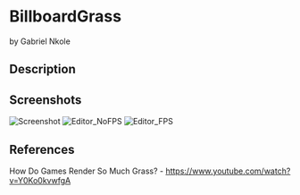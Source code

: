 # BillboardGrass
by Gabriel Nkole

## Description

## Screenshots
![Screenshot](https://github.com/gabriel-nkole/BillboardGrass/assets/101514971/0da4a3a7-eeec-4d6c-997a-c841d680cca8)
![Editor_NoFPS](https://github.com/gabriel-nkole/BillboardGrass/assets/101514971/949c56c3-81eb-42a8-877c-6abee0f78ae6)
![Editor_FPS](https://github.com/gabriel-nkole/BillboardGrass/assets/101514971/cfd4a4ef-1a8f-49e3-acdc-cb70fb7fb7cd)

## References
How Do Games Render So Much Grass? - https://www.youtube.com/watch?v=Y0Ko0kvwfgA
